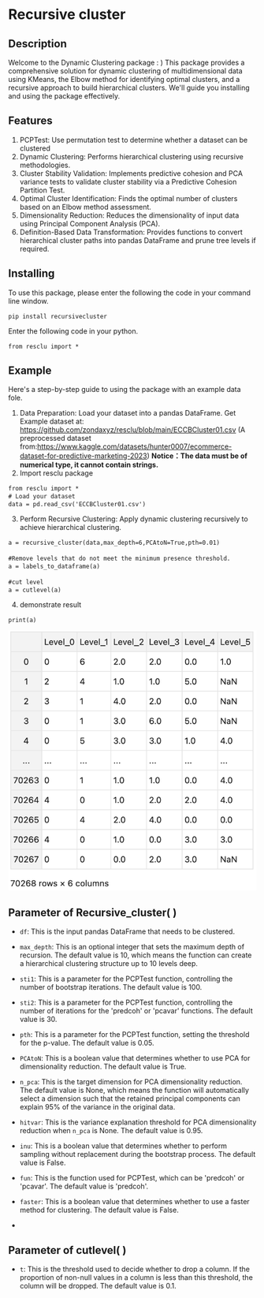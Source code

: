 # Recursive cluster
## Description
Welcome to the Dynamic Clustering package : )  This package provides a comprehensive solution for dynamic clustering of multidimensional data using KMeans, the Elbow method for identifying optimal clusters, and a recursive approach to build hierarchical clusters. We'll guide you installing and using the package effectively.

## Features
1. PCPTest: Use permutation test to determine whether a dataset can be clustered
2. Dynamic Clustering: Performs hierarchical clustering using recursive methodologies.
2. Cluster Stability Validation: Implements predictive cohesion and PCA variance tests to validate cluster stability via a Predictive Cohesion Partition Test.
3. Optimal Cluster Identification: Finds the optimal number of clusters based on an Elbow method assessment.
4. Dimensionality Reduction: Reduces the dimensionality of input data using Principal Component Analysis (PCA).
5. Definition-Based Data Transformation: Provides functions to convert hierarchical cluster paths into pandas DataFrame and prune tree levels if required.

## Installing
To use this package, please enter the following the code in your command line window.
``` 
pip install recursivecluster
```
Enter the following code in your python. 
```
from resclu import *
```

## Example
Here's a step-by-step guide to using the package with an example data fole.
1. Data Preparation: Load your dataset into a pandas DataFrame.
Get Example dataset at:  https://github.com/zondaxyz/resclu/blob/main/ECCBCluster01.csv 
(A preprocessed dataset from:https://www.kaggle.com/datasets/hunter0007/ecommerce-dataset-for-predictive-marketing-2023)
**Notice：The data must be of numerical type, it cannot contain strings.**
2. Import resclu package
```
from resclu import *
# Load your dataset
data = pd.read_csv('ECCBCluster01.csv')
```
3. Perform Recursive Clustering: Apply dynamic clustering recursively to achieve hierarchical clustering.


```
a = recursive_cluster(data,max_depth=6,PCAtoN=True,pth=0.01)

#Remove levels that do not meet the minimum presence threshold.
a = labels_to_dataframe(a)   

#cut level
a = cutlevel(a)   
```
4. demonstrate result
```
print(a)
```
![Img](./FILES/readme.md/img-20240619005804.png)

## Parameter of Recursive_cluster( )
- `df`: This is the input pandas DataFrame that needs to be clustered.

- `max_depth`: This is an optional integer that sets the maximum depth of recursion. The default value is 10, which means the function can create a hierarchical clustering structure up to 10 levels deep.

- `sti1`: This is a parameter for the PCPTest function, controlling the number of bootstrap iterations. The default value is 100.

- `sti2`: This is a parameter for the PCPTest function, controlling the number of iterations for the 'predcoh' or 'pcavar' functions. The default value is 30.

- `pth`: This is a parameter for the PCPTest function, setting the threshold for the p-value. The default value is 0.05.

- `PCAtoN`: This is a boolean value that determines whether to use PCA for dimensionality reduction. The default value is True.

- `n_pca`: This is the target dimension for PCA dimensionality reduction. The default value is None, which means the function will automatically select a dimension such that the retained principal components can explain 95% of the variance in the original data.

- `hitvar`: This is the variance explanation threshold for PCA dimensionality reduction when `n_pca` is None. The default value is 0.95.

- `inu`: This is a boolean value that determines whether to perform sampling without replacement during the bootstrap process. The default value is False.

- `fun`: This is the function used for PCPTest, which can be 'predcoh' or 'pcavar'. The default value is 'predcoh'.

- `faster`: This is a boolean value that determines whether to use a faster method for clustering. The default value is False.
- 
## Parameter of cutlevel( )
- `t`: This is the threshold used to decide whether to drop a column. If the proportion of non-null values in a column is less than this threshold, the column will be dropped. The default value is 0.1.
